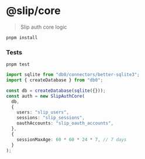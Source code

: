 # @slip/core

> Slip auth core logic

```shell
pnpm install
```
### Tests

```shell
pnpm test
```

```typescript
import sqlite from "db0/connectors/better-sqlite3";
import { createDatabase } from "db0";

const db = createDatabase(sqlite({}));
const auth = new SlipAuthCore(
  db,
  {
    users: "slip_users",
    sessions: "slip_sessions",
    oauthAccounts: "slip_oauth_accounts",
  },
  {
    sessionMaxAge: 60 * 60 * 24 * 7, // 7 days
  }
);
```